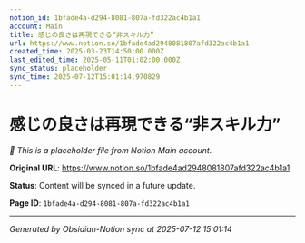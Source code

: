 ```yaml
---
notion_id: 1bfade4a-d294-8081-807a-fd322ac4b1a1
account: Main
title: 感じの良さは再現できる“非スキル力”
url: https://www.notion.so/1bfade4ad2948081807afd322ac4b1a1
created_time: 2025-03-23T14:50:00.000Z
last_edited_time: 2025-05-11T01:02:00.000Z
sync_status: placeholder
sync_time: 2025-07-12T15:01:14.970829
---
```


# 感じの良さは再現できる“非スキル力”

*🔄 This is a placeholder file from Notion Main account.*

**Original URL**: https://www.notion.so/1bfade4ad2948081807afd322ac4b1a1

**Status**: Content will be synced in a future update.

**Page ID**: `1bfade4a-d294-8081-807a-fd322ac4b1a1`

---

*Generated by Obsidian-Notion sync at 2025-07-12 15:01:14*

